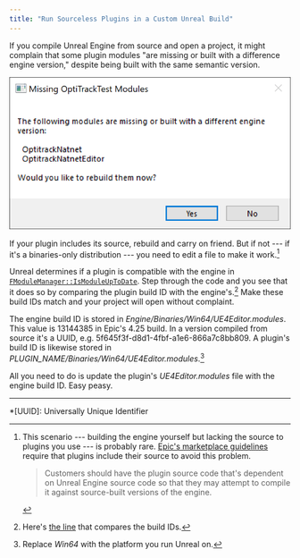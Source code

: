 ```yaml
---
title: "Run Sourceless Plugins in a Custom Unreal Build"
---
```


If you compile Unreal Engine from source and open a project, it might complain that some plugin modules "are missing or built with a difference engine version," despite being built with the same semantic version.

<img alt="Unreal Engine missing modules dialog" src="/images/unreal-missing-modules.png">

If your plugin includes its source, rebuild and carry on friend. But if not --- if it's a binaries-only distribution --- you need to edit a file to make it work.[^1]

Unreal determines if a plugin is compatible with the engine in [`FModuleManager::IsModuleUpToDate`](https://docs.unrealengine.com/en-US/API/Runtime/Core/Modules/FModuleManager/IsModuleUpToDate/index.html). Step through the code and you see that it does so by comparing the plugin build ID with the engine's.[^2] Make these build IDs match and your project will open without complaint.

The engine build ID is stored in *Engine/Binaries/Win64/UE4Editor.modules*. This value is 13144385 in Epic's 4.25 build. In a version compiled from source it's a UUID, e.g. 5f645f3f-d8d1-4fbf-a1e6-866a7c8bb809. A plugin's build ID is likewise stored in *PLUGIN_NAME/Binaries/Win64/UE4Editor.modules*.[^3]

All you need to do is update the plugin's *UE4Editor.modules* file with the engine build ID. Easy peasy.

---

[^1]: This scenario --- building the engine yourself but lacking the source to plugins you use --- is probably rare. [Epic's marketplace guidelines](https://www.unrealengine.com/en-US/marketplace-guidelines#262a) require that plugins include their source to avoid this problem.

    > Customers should have the plugin source code that's dependent on Unreal Engine source code so that they may attempt to compile it against source-built versions of the engine.

[^2]: Here's [the line](https://github.com/EpicGames/UnrealEngine/blob/df84cb430f38ad08ad831f31267d8702b2fefc3e/Engine/Source/Runtime/Core/Private/Modules/ModuleManager.cpp#L1083) that compares the build IDs.

[^3]: Replace *Win64* with the platform you run Unreal on.

*[UUID]: Universally Unique Identifier
